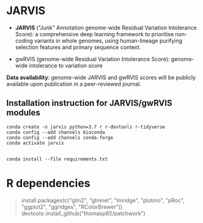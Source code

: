 # JARVIS

- **JARVIS** ("Junk" Annotation genome-wide Residual Variation Intolerance Score): a comprehensive deep learning framework to prioritise non-coding variants in whole genomes, using human-lineage purifying selection features and primary sequence context.

- gwRVIS (genome-wide Residual Variation Intolerance Score): genome-wide intolerance to variation score


**Data availability**: genome-wide JARVIS and gwRVIS scores will be publicly available upon publication in a peer-reviewed journal.





## Installation instruction for JARVIS/gwRVIS modules
```
conda create -n jarvis python=3.7 r r-devtools r-tidyverse 
conda config --add channels bioconda
conda config --add channels conda-forge
conda activate jarvis  


conda install --file requirements.txt  
```

# R dependencies 
> install.packages(c("glm2", "glmnet", "lmridge", "plotmo", "pRoc", "ggplot2", "ggridges", "RColorBrewer")) 
> devtools::install_github("thomasp85/patchwork")

